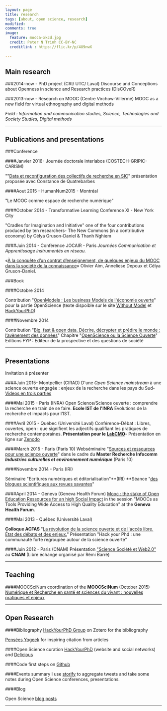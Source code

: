```yaml
---
layout: page
title: research 
tags: [about, open science, research]
modified:
comments: true
image:
  feature: mocca-xkcd.jpg
  credit: Peter N Trinh CC-BY-NC
  creditlink : https://flic.kr/p/4U9nwX
  
---
```

## Main research 

###2014-now - PhD project (CRI/ UTC/ Laval) 
Discourse and Conceptions about Openness in science and Research practices (DisCOveR)


###2013-now - Research on MOOC (Centre Virchow-Villermé)
MOOC as a new field for virtual ethnography and digital methods 

*Field : Information and communication studies, Science, Technologies and Society Studies, Digital methods* 

---

## Publications and presentations

###Conference

####Janvier 2016- Journée doctorale interlabos (COSTECH-GRIPIC-CARISM)

""[Data et reconfiguration des collectifs de recherche en SIC](https://zenodo.org/record/45236#.VrBeOBhAvzM)" présentation proposée avec Constance de Quatrebarbes 

####Aout 2015 - HumanNum2015 - Montréal

"Le MOOC comme espace de recherche numérique"

####October 2014 - Transformative Learning Conference XI - New York City

"Cradles for Imagination and Initiative" one of the four contributions produced by ten researchers- The New Commons (in a contributive economy) by Célya Gruson-Daniel & Thanh Nghiem 


####Juin 2014 - Conférence JOCAIR - Paris *Journées Communication et Apprentissage instrumentés en réseau.* 

«[À la conquête d’un contrat d’enseignement, de quelques enjeux du MOOC dans la société de la connaissance](http://eda.shs.univ-paris5.fr/jocair_2014/AIM_jocair14.pdf)» Olivier Aim, Anneliese Depoux et Célya Gruson-Daniel.

###Book

####Octobre 2014

Contribution "[OpenModels : Les business Models de l'économie ouverte](http://www.openmodels.fr/)" pour la partie OpenScience (texte dispoible sur le site [Without Model](http://withoutmodel.com/) et [HackYourPhD](hackyourphd.org))


####Novembre 2014

Contribution "[Big, fast & open data. Décrire, décrypter et prédire le monde : l’avènement des données](http://www.fypeditions.com/big-fast-open-data-decrire-decrypter-predire-monde-lavenement-donnees/)"
Chapitre "[OpenScience ou la Science Ouverte](http://www.futura-sciences.com/magazines/high-tech/infos/dossiers/d/internet-big-data-boom-donnees-numeriques-1936/page/5/)"
Editions FYP : Editeur de la prospective et des questions de société


---


## Presentations 
Invitation à présenter 

####Juin 2015- Montpellier (CIRAD)
D'une *Open Science mainstream* à une science ouverte engagée : enjeux de la recherche dans les pays du Sud- [Videos en trois parties](http://coop-ist.cirad.fr/actualites/le-defi-d-une-science-ouverte-engagee-dans-les-pays-du-sud/%28language%29/fre-FR)

####Mai 2015 - Paris (INRA)
Open Science/Science ouverte : comprendre la recherche en train de se faire. **Ecole IST de l'INRA** Evolutions de la recherche et impacts pour l'IST.

####Avril 2015 - Québec (Université Laval)
Conférence-Débat : Libres, ouvertes, open : que signifient les adjectifs qualifiant les pratiques de recherche contemporaines. **Présentation pour le [LabCMO](http://cmo.uqam.ca/index.php/78-labcmo/146-conference-debat-libres-ouvertes-open-que-signifient-les-adjectifs-qualifiant-les-nouvelles-pratiques-de-recherche-contemporaines)**- Présentation en ligne sur [Zenodo](https://zenodo.org/record/16980#.VX2bcOdMZcY)


####March 2015 - Paris (Paris 10)
Webséminaire "[Sources et ressources pour une science ouverte](http://master-recherche-infocom.u-paris10.fr/webinaire/seance-3-sources-et-ressources-open-science/)" dans le cadre du **Master Recherche Infocomm *Industries culturelles et environnement numérique*** (Paris 10) 

####Novembre 2014 - Paris (IRI)

Séminaire "Ecritures numériques et éditorialisation"**(IRI) **Séance "[des blogues scientifiques aux revues savantes](http://www.iri.centrepompidou.fr/wp-content/uploads/2014/11/Programme-Ecritures-numeriques-2014-2015.pdf)" 

####April 2014 - Geneva (Geneva Health Forum)
[Mooc : the stake of Open Education Ressources for an high Social Impact](http://ghf.g2hp.net/2014/04/08/ghf2014-moocs-as-tools-providing-wide-access-to-high-quality-education/#.VKlHEKaRRrk) in the session "MOOCs as Tools Providing Wide Access to High Quality Education" at the **Geneva Health Forum**.

####Mai 2013 - Québec (Université Laval) 

**Colloque ACFAS** "[La révolution de la science ouverte et de l'accès libre. État des débats et des enjeux.](http://www.acfas.ca/evenements/congres/programme/81/600/49/c)"
Présentation "Hack your Phd : une communauté forte regroupée autour de la science ouverte"

####Juin 2012 - Paris (CNAM)
Présentation ["Science Société et Web2.0"](http://fr.slideshare.net/cgrusondaniel/science-socit-et-web-20-cnam-libres-changes) au **CNAM** (Libre échange organisé par Rémi Barré)


---

## Teaching

####MOOCSciNum 
coordination of the **MOOCSciNum** (October 2015) 
[Numérique et Recherche en santé et sciences du vivant : nouvelles pratiques et enjeux](france-universite-numerique-mooc.fr/courses/VirchowVillerme/06005/session01/about)

---

## Open Research 

####Bibliography
[HackYourPhD Group](https://www.zotero.org/groups/hackyourphd) on Zotero for the bibliography

[Pensées Yogeek](http://yogeekons.tumblr.com/) for inspiring citation from articles

####Open Science curation
[HackYourPhD](hackyourphd.org) (website and social networks) and [Delicious](https://delicious.com/celyagd)

####Code
first steps on [Github](https://github.com/Celyagd)

####Events summary 
I use [storify](https://storify.com/hackyourphd) to aggregate tweets and take some notes during Open Science conferences, presentations. 

####Blog

Open Science [blog posts](http://celyagd.github.io/blog/)

---




